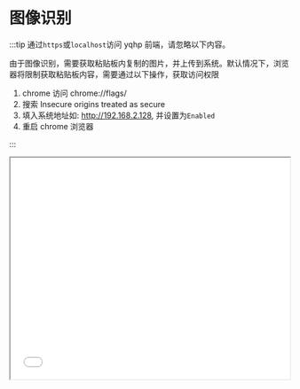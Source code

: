 # 图像识别

:::tip
通过`https`或`localhost`访问 yqhp 前端，请忽略以下内容。

由于图像识别，需要获取粘贴板内复制的图片，并上传到系统。默认情况下，浏览器将限制获取粘贴板内容，需要通过以下操作，获取访问权限

1. chrome 访问 chrome://flags/
2. 搜索 Insecure origins treated as secure
3. 填入系统地址如: http://192.168.2.128, 并设置为`Enabled`
4. 重启 chrome 浏览器

:::

<iframe src="//player.bilibili.com/player.html?aid=786226117&bvid=BV1r14y1Q7XF&cid=1203089231&page=1" allowfullscreen="true" width="100%" height="400px" />
